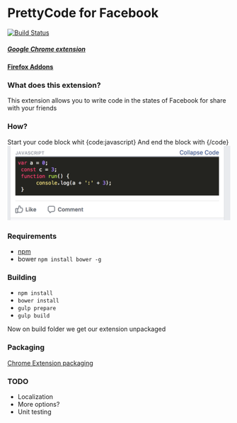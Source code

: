 # PrettyCode for Facebook
[![Build Status](https://travis-ci.org/psbarrales/prettycode-chrome-extension.svg)](https://travis-ci.org/psbarrales/prettycode-chrome-extension)
##### [Google Chrome extension](https://chrome.google.com/webstore/detail/prettycode/hkdhnimajlmbhpfmmnpciiobjfpadhbb)
#### [Firefox Addons](https://addons.mozilla.org/es/firefox/addon/prettycode/)

### What does this extension?

This extension allows you to write code in the states of Facebook for share with your friends

### How?
Start your code block whit {code:javascript}
And end the block with {/code}
![Example](/example.code.png)

### Requirements

* [npm](https://www.npmjs.com/)
* bower `npm install bower -g`

### Building

* `npm install`
* `bower install`
* `gulp prepare`
* `gulp build`

Now on build folder we get our extension unpackaged

### Packaging

[Chrome Extension packaging](https://developer.chrome.com/extensions/packaging)

### TODO

* Localization
* More options?
* Unit testing


